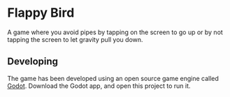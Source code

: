 # Flappy Bird
A game where you avoid pipes by tapping on the screen to go up or by not tapping the screen to let gravity pull you down.

## Developing
The game has been developed using an open source game engine called [Godot](https://godotengine.org). Download the Godot app, and open this project to run it.
